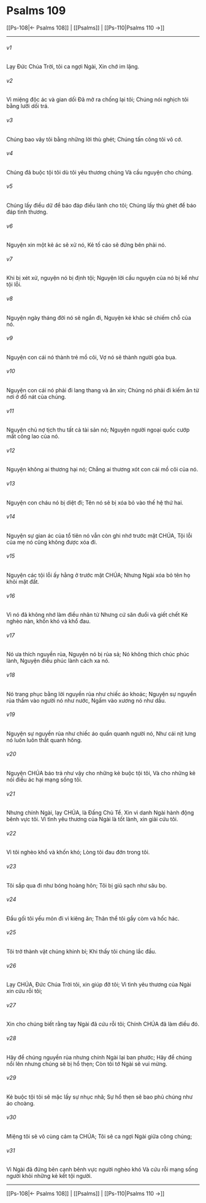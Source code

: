 # Psalms 109

[[Ps-108|← Psalms 108]] | [[Psalms]] | [[Ps-110|Psalms 110 →]]
***



###### v1 
Lạy Đức Chúa Trời, tôi ca ngợi Ngài, Xin chớ im lặng. 

###### v2 
Vì miệng độc ác và gian dối Đã mở ra chống lại tôi; Chúng nói nghịch tôi bằng lưỡi dối trá. 

###### v3 
Chúng bao vây tôi bằng những lời thù ghét; Chúng tấn công tôi vô cớ. 

###### v4 
Chúng đã buộc tội tôi dù tôi yêu thương chúng Và cầu nguyện cho chúng. 

###### v5 
Chúng lấy điều dữ để báo đáp điều lành cho tôi; Chúng lấy thù ghét để báo đáp tình thương. 

###### v6 
Nguyện xin một kẻ ác sẽ xử nó, Kẻ tố cáo sẽ đứng bên phải nó. 

###### v7 
Khi bị xét xử, nguyện nó bị định tội; Nguyện lời cầu nguyện của nó bị kể như tội lỗi. 

###### v8 
Nguyện ngày tháng đời nó sẽ ngắn đi, Nguyện kẻ khác sẽ chiếm chỗ của nó. 

###### v9 
Nguyện con cái nó thành trẻ mồ côi, Vợ nó sẽ thành người góa bụa. 

###### v10 
Nguyện con cái nó phải đi lang thang và ăn xin; Chúng nó phải đi kiếm ăn từ nơi ở đổ nát của chúng. 

###### v11 
Nguyện chủ nợ tịch thu tất cả tài sản nó; Nguyện người ngoại quốc cướp mất công lao của nó. 

###### v12 
Nguyện không ai thương hại nó; Chẳng ai thương xót con cái mồ côi của nó. 

###### v13 
Nguyện con cháu nó bị diệt đi; Tên nó sẽ bị xóa bỏ vào thế hệ thứ hai. 

###### v14 
Nguyện sự gian ác của tổ tiên nó vẫn còn ghi nhớ trước mặt CHÚA, Tội lỗi của mẹ nó cũng không được xóa đi. 

###### v15 
Nguyện các tội lỗi ấy hằng ở trước mặt CHÚA; Nhưng Ngài xóa bỏ tên họ khỏi mặt đất. 

###### v16 
Vì nó đã không nhớ làm điều nhân từ Nhưng cứ săn đuổi và giết chết Kẻ nghèo nàn, khốn khó và khổ đau. 

###### v17 
Nó ưa thích nguyền rủa, Nguyện nó bị rủa sả; Nó không thích chúc phúc lành, Nguyện điều phúc lành cách xa nó. 

###### v18 
Nó trang phục bằng lời nguyền rủa như chiếc áo khoác; Nguyện sự nguyền rủa thấm vào người nó như nước, Ngấm vào xương nó như dầu. 

###### v19 
Nguyện sự nguyền rủa như chiếc áo quấn quanh người nó, Như cái nịt lưng nó luôn luôn thắt quanh hông. 

###### v20 
Nguyện CHÚA báo trả như vậy cho những kẻ buộc tội tôi, Và cho những kẻ nói điều ác hại mạng sống tôi. 

###### v21 
Nhưng chính Ngài, lạy CHÚA, là Đấng Chủ Tể. Xin vì danh Ngài hành động bênh vực tôi. Vì tình yêu thương của Ngài là tốt lành, xin giải cứu tôi. 

###### v22 
Vì tôi nghèo khổ và khốn khó; Lòng tôi đau đớn trong tôi. 

###### v23 
Tôi sắp qua đi như bóng hoàng hôn; Tôi bị giũ sạch như sâu bọ. 

###### v24 
Đầu gối tôi yếu mỏn đi vì kiêng ăn; Thân thể tôi gầy còm và hốc hác. 

###### v25 
Tôi trở thành vật chúng khinh bỉ; Khi thấy tôi chúng lắc đầu. 

###### v26 
Lạy CHÚA, Đức Chúa Trời tôi, xin giúp đỡ tôi; Vì tình yêu thương của Ngài xin cứu rỗi tôi; 

###### v27 
Xin cho chúng biết rằng tay Ngài đã cứu rỗi tôi; Chính CHÚA đã làm điều đó. 

###### v28 
Hãy để chúng nguyền rủa nhưng chính Ngài lại ban phước; Hãy để chúng nổi lên nhưng chúng sẽ bị hổ thẹn; Còn tôi tớ Ngài sẽ vui mừng. 

###### v29 
Kẻ buộc tội tôi sẽ mặc lấy sự nhục nhã; Sự hổ thẹn sẽ bao phủ chúng như áo choàng. 

###### v30 
Miệng tôi sẽ vô cùng cảm tạ CHÚA; Tôi sẽ ca ngợi Ngài giữa công chúng; 

###### v31 
Vì Ngài đã đứng bên cạnh bênh vực người nghèo khó Và cứu rỗi mạng sống người khỏi những kẻ kết tội người.

***
[[Ps-108|← Psalms 108]] | [[Psalms]] | [[Ps-110|Psalms 110 →]]
